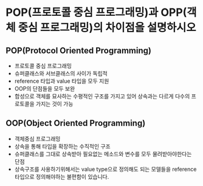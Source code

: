 # POP(프로토콜 중심 프로그래밍)과 OPP(객체 중심 프로그래밍)의 차이점을 설명하시오

## POP(Protocol Oriented Programming)
- 프로토콜 중심 프로그래밍
- 슈퍼클래스와 서브클래스의 사이가 독립적
- reference 타입과 value 타입을 모두 지원
- OOP의 단점들을 모두 보완
- 합성으로 객체를 묘사하는 수평적인 구조를 가지고 있어 상속과는 다르게 다수의 프로토콜을 가지는 것이 가능

## OOP(Object Oriented Programming)
- 객체중심 프로그래밍
- 상속을 통해 타입을 확장하는 수직적인 구조
- 슈퍼클래스를 그대로 상속받아 필요없는 메소드와 변수를 모두 물려받아야한다는 단점
- 상속구조를 사용하기위해서는 value type으로 정의해도 되는 모델들을 reference 타입으로 정의해야하는 불편함이 있습니다.
